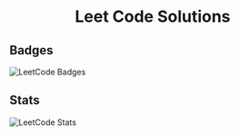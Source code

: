 <div align="center">
<h1> Leet Code Solutions </h1>
</div>

## Badges
![LeetCode Badges](https://leetcode-badge-showcase.vercel.app/api?username=Doshi_ojas)
<br/>
## Stats
![LeetCode Stats](https://leetcode.card.workers.dev/Doshi_ojas?theme=default&font=baloo&extension=null)
